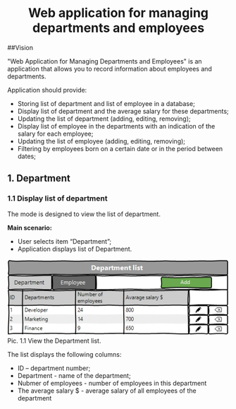 <h1 align="center">Web application for managing departments and employees</h1>

##Vision

"Web Application for Managing Departments and Employees"
is an application that allows you to record 
information about employees and departments.

Application should provide:

* Storing list of department and list of employee 
in a database;
* Display list of department and the average 
salary for these departments;
* Updating the list of department 
(adding, editing, removing);
* Display list of employee in the departments 
with an indication of the salary for each employee;
* Updating the list of employee 
(adding, editing, removing);
* Filtering by employees born on a certain date 
or in the period between dates;

## 1. Department
### 1.1 Display list of department
The mode is designed to view the list of department.

<b>Main scenario:</b>
* User selects item “Department”;
* Application displays list of Department.

![](Department.png)
<br>Pic. 1.1 View the Department list.

The list displays the following columns:
* ID – department number;
* Department - name of the department;
* Nubmer of employees - number of employees in this department
* The average salary $ - average salary of all employees of the department